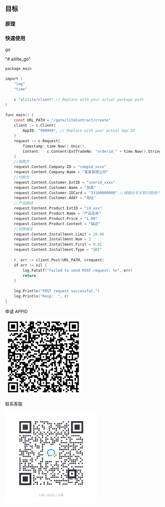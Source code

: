 ## 目标


### 原理

### 快速使用

go

"# alilite_go" 


```c
package main

import (
	"log"
	"time"

	c "alilite/client" // Replace with your actual package path
)

func main() {
	const URL_PATH = "/gate/liteContract/create"
	client := c.Client{
		AppID: "999999", // Replace with your actual App ID
	}
	request := c.Request{
		Timestamp: time.Now().Unix(),
		Content:   c.Content{ExtTradeNo: "orderid_" + time.Now().String(), RedirectURL: "https://to_your_successful_webpage/"},
	}
	//收款方
	request.Content.Company.ID = "compid_xxxx"
	request.Content.Company.Name = "某某有限公司"
	//付款方
	request.Content.Customer.ExtID = "userid_xxxx"
	request.Content.Customer.Name = "张某"
	request.Content.Customer.IDCard = "33100000000" //根据此号关联付款用户
	request.Content.Customer.Addr = "地址"
	//产品描述
	request.Content.Product.ExtID = "id_xxx"
	request.Content.Product.Name = "产品名称"
	request.Content.Product.Price = "1.00"
	request.Content.Product.Content = "描述"
	//扣款相关
	request.Content.Installment.Limit = 20.00
	request.Content.Installment.Num = 2
	request.Content.Installment.First = 0.01
	request.Content.Installment.Type = "SDI"

	r, err := client.Post(URL_PATH, &request)
	if err != nil {
		log.Fatalf("Failed to send POST request: %v", err)
		return
	}

	log.Println("POST request successful.")
	log.Println("Resp:	", r)
}


```



申请 APPID
 
<img src="https://raw.githubusercontent.com/284851828/alilite_nodejs/main/github_8888.png" width = 250 height = 250>

联系客服

<img src="https://raw.githubusercontent.com/284851828/alilite_nodejs/main/wx.jpg" width = 300 height = 300>

 
 

 




